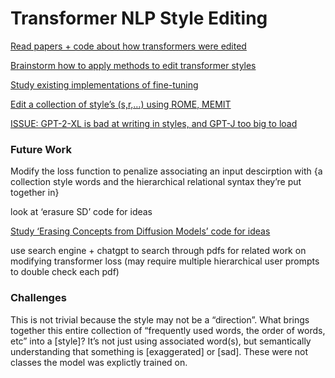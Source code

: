 # Transformer NLP Style Editing

[Read papers + code about how transformers were edited ](Transformer%20NLP%20Style%20Editing%2089f0ac65415e4976bc3abe7ec8fec35c/Read%20papers%20+%20code%20about%20how%20transformers%20were%20edi%20204357b85f0b4e8a858502319e6f9f15.md)

[Brainstorm how to apply methods to edit transformer styles](Transformer%20NLP%20Style%20Editing%2089f0ac65415e4976bc3abe7ec8fec35c/Brainstorm%20how%20to%20apply%20methods%20to%20edit%20transforme%20e8ac10fbd3b549d79f44cfd06a609dec.md)

[Study existing implementations of  fine-tuning](Transformer%20NLP%20Style%20Editing%2089f0ac65415e4976bc3abe7ec8fec35c/Study%20existing%20implementations%20of%20fine-tuning%20a696395c83c24b7daa804db20dd9f50b.md)

[Edit a collection of style’s (s,r,…) using ROME, MEMIT](Transformer%20NLP%20Style%20Editing%2089f0ac65415e4976bc3abe7ec8fec35c/Edit%20a%20collection%20of%20style%E2%80%99s%20(s,r,%E2%80%A6)%20using%20ROME,%20M%20655f558c453c4f1599b0674505036064.md)

[ISSUE: GPT-2-XL is bad at writing in styles, and GPT-J too big to load](Transformer%20NLP%20Style%20Editing%2089f0ac65415e4976bc3abe7ec8fec35c/ISSUE%20GPT-2-XL%20is%20bad%20at%20writing%20in%20styles,%20and%20GP%20ce645a11c51f43b3b8c577e86c66c998.md)

### Future Work

Modify the loss function to penalize associating an input descirption with {a collection style words and the hierarchical relational syntax they’re put together in}

look at ‘erasure SD’ code for ideas

[Study ‘Erasing Concepts from Diffusion Models’ code for ideas](Transformer%20NLP%20Style%20Editing%2089f0ac65415e4976bc3abe7ec8fec35c/Study%20%E2%80%98Erasing%20Concepts%20from%20Diffusion%20Models%E2%80%99%20cod%20ffc34b804ba2484b9b61a35b5e441eba.md)

use search engine + chatgpt to search through pdfs for related work on modifying transformer loss (may require multiple hierarchical user prompts to double check each pdf)

### Challenges

This is not trivial because the style may not be a “direction”. What brings together this entire collection of “frequently used words, the order of words, etc” into a [style]? It’s not just using associated word(s), but semantically understanding that something is [exaggerated] or [sad]. These were not classes the model was explictly trained on.